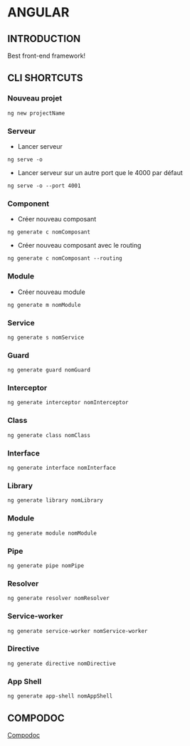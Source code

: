 # ANGULAR
## INTRODUCTION
Best front-end framework!
## CLI SHORTCUTS
### Nouveau projet
```shell
ng new projectName
```
### Serveur
- Lancer serveur
```shell
ng serve -o
```
- Lancer serveur sur un autre port que le 4000 par défaut
```shell
ng serve -o --port 4001
```
### Component
- Créer nouveau composant
```shell
ng generate c nomComposant
```
- Créer nouveau composant avec le routing
```shell
ng generate c nomComposant --routing
```
### Module
- Créer nouveau module

```shell
ng generate m nomModule
```
### Service
```shell
ng generate s nomService
```
### Guard
```shell
ng generate guard nomGuard
```
### Interceptor
```shell
ng generate interceptor nomInterceptor
```
### Class
```shell
ng generate class nomClass
```
### Interface
```shell
ng generate interface nomInterface
```
### Library
```shell
ng generate library nomLibrary
```
### Module
```shell
ng generate module nomModule
```
### Pipe
```shell
ng generate pipe nomPipe
```
### Resolver
```shell
ng generate resolver nomResolver
```
### Service-worker
```shell
ng generate service-worker nomService-worker
```
### Directive
```shell
ng generate directive nomDirective
```
### App Shell
```shell
ng generate app-shell nomAppShell
```
## COMPODOC
[Compodoc](http://localhost:8080)
